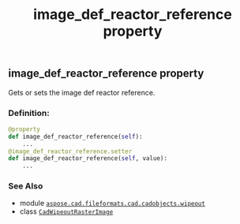 ﻿---
title: image_def_reactor_reference property
second_title: Aspose.CAD for Python via .NET API References
description: 
type: docs
weight: 270
url: /python-net/aspose.cad.fileformats.cad.cadobjects.wipeout/cadwipeoutrasterimage/image_def_reactor_reference/
is_root: false
---

## image_def_reactor_reference property


Gets or sets the image def reactor reference.
### Definition:
```python
@property
def image_def_reactor_reference(self):
    ...
@image_def_reactor_reference.setter
def image_def_reactor_reference(self, value):
    ...
```

### See Also
* module [`aspose.cad.fileformats.cad.cadobjects.wipeout`](../../)
* class [`CadWipeoutRasterImage`](/cad/python-net/aspose.cad.fileformats.cad.cadobjects.wipeout/cadwipeoutrasterimage)
